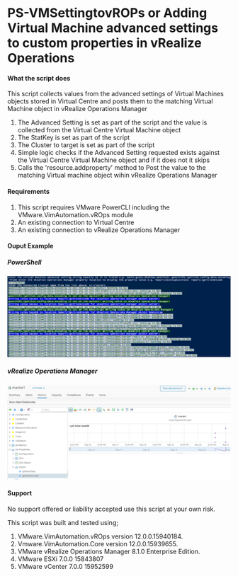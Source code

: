 # PS-VMSettingtovROPs or Adding Virtual Machine advanced settings to custom properties in vRealize Operations

#### What the script does

This script collects values from the advanced settings of Virtual Machines objects stored in Virtual Centre and posts them to the matching Virtual Machine object in vRealize Operations Manager

1. The Advanced Setting is set as part of the script and the value is collected from the Virtual Centre Virtual Machine object
2. The StatKey is set as part of the script
3. The Cluster to target is set as part of the script
4. Simple logic checks if the Advanced Setting requested exists against the Virtual Centre Virtual Machine object and if it does not it skips
5. Calls the 'resource.addproperty' method to Post the value to the matching Virtual machine object wihin vRealize Operations Manager

#### Requirements

1. This script requires VMware PowerCLI including the VMware.VimAutomation.vROps module
2. An existing connection to Virtual Centre
3. An existing connection to vRealize Operations Manager

#### Ouput Example

##### PowerShell

![PowerShell Output Example](https://raw.githubusercontent.com/sconyard/PS-VMSettingtovROPs/master/images/PS_Example.png)

##### vRealize Operations Manager

![vROps Output Example](https://raw.githubusercontent.com/sconyard/PS-VMSettingtovROPs/master/images/vROPs_example.png)

#### Support

No support offered or liability accepted use this script at your own risk.

This script was built and tested using;

1. VMware.VimAutomation.vROps version 12.0.0.15940184.
2. Vmware.VimAutomation.Core version 12.0.0.15939655.
3. VMware vRealize Operations Manager 8.1.0 Enterprise Edition.
4. VMware ESXi 7.0.0 15843807
5. VMware vCenter 7.0.0 15952599
